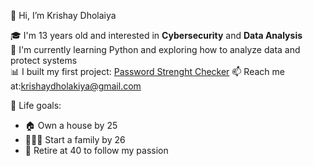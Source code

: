👋 Hi, I’m Krishay Dholaiya

🎓 I'm 13 years old and interested in **Cybersecurity** and **Data Analysis**  
🧠 I'm currently learning Python and exploring how to analyze data and protect systems  
📊 I built my first project: [Password Strenght Checker]([https://github.com/YOUR_USERNAME/simple-calculator](https://github.com/KrishayD/My-First-Project))  
📫 Reach me at:krishaydholakiya@gmail.com

🌟 Life goals:
- 🏠 Own a house by 25
- 👨‍👩‍👧 Start a family by 26
- 🛑 Retire at 40 to follow my passion
